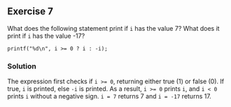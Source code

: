 ## Exercise 7
What does the following statement print if `i` has the value 7? What does it print if `i` has the value -17?
```
printf("%d\n", i >= 0 ? i : -i);
```

### Solution
The expression first checks if `i >= 0`, returning either true (1) or false (0). If true, `i` is printed, else `-i` is printed. As a result, `i >= 0` prints `i`, and `i < 0` prints `i` without a negative sign. `i = 7` returns 7 and `i = -17` returns 17.